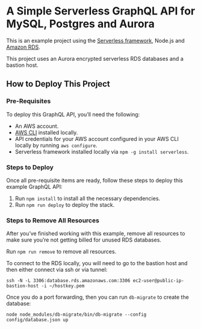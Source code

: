 <!--
title: 'A Simple Serverless GraphQL API for MySQL, Postgres and Aurora'
description: 'This is an example project that uses 3 RDS databases to illustrate the differences between using each of them'
layout: Doc
framework: v1
platform: AWS
language: nodeJS
authorLink: ’https://github.com/chief-wizard'
authorName: ‘Chief Wizard’
authorAvatar: ‘https://avatars3.githubusercontent.com/u/40777040?v=4&s=140
-->

# A Simple Serverless GraphQL API for MySQL, Postgres and Aurora

This is an example project using the [Serverless framework](https://serverless.com/framework/), Node.js and [Amazon RDS](https://aws.amazon.com/rds/).

This project uses an Aurora encrypted serverless RDS databases and a bastion host.

## How to Deploy This Project

### Pre-Requisites

To deploy this GraphQL API, you’ll need the following:

* An AWS account.
* [AWS CLI](https://aws.amazon.com/cli/) installed locally.
* API credentials for your AWS account configured in your AWS CLI locally by running `aws configure`.
* Serverless framework installed locally via `npm -g install serverless`.

### Steps to Deploy

Once all pre-requisite items are ready, follow these steps to deploy this example GraphQL API:

1. Run `npm install` to install all the necessary dependencies.
2. Run `npm run deploy` to deploy the stack.

### Steps to Remove All Resources

After you’ve finished working with this example, remove all resources to make sure you’re not getting billed for unused RDS databases.

Run `npm run remove` to remove all resources.


To connect to the RDS locally, you will need to go to the bastion host and then either connect via ssh or via tunnel:

```
ssh -N -L 3306:database.rds.amazonaws.com:3306 ec2-user@public-ip-bastion-host -i ~/hostkey.pem 
```

Once you do a port forwarding, then you can run `db-migrate` to create the database:

```
node node_modules/db-migrate/bin/db-migrate --config config/database.json up
```